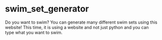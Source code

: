 # swim_set_generator
Do you want to swim? You can generate many different swim sets using this website! This time, it is using a website and not just python and you can type what you want to swim.
